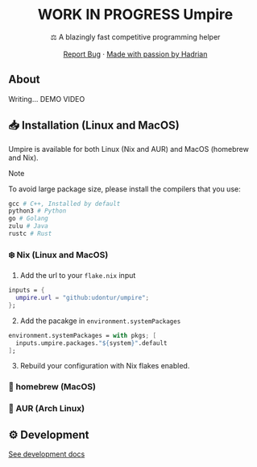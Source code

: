 <br />
<div align="center">
  <h1 align="center">WORK IN PROGRESS Umpire</h3>
  <p align="center">
    ⚖️ A blazingly fast competitive programming helper 
    <br />
    <br />
    <a href="https://github.com/udontur/judgel/issues/new">Report Bug</a>
    ·
    <a href="https://hadrianlau.com">Made with passion by Hadrian</a>
  </p>
</div>

## About
Writing...
DEMO VIDEO

## 📥 Installation (Linux and MacOS)
Umpire is available for both Linux (Nix and AUR) and MacOS (homebrew and Nix). 
> [!NOTE]
> To avoid large package size, please install the compilers that you use:
> ```nix
> gcc # C++, Installed by default
> python3 # Python
> go # Golang
> zulu # Java
> rustc # Rust
> ```
### ❄️ Nix (Linux and MacOS)
1. Add the url to your ```flake.nix``` input
```nix
inputs = {
  umpire.url = "github:udontur/umpire";
};
```
2. Add the pacakge in ```environment.systemPackages```
```nix
environment.systemPackages = with pkgs; [
  inputs.umpire.packages."${system}".default
];
```
3. Rebuild your configuration with Nix flakes enabled.
### 🍺 homebrew (MacOS)
### 🔵 AUR (Arch Linux)
<!-- ## Usage -->

## ⚙️ Development
[See development docs](docs/development.md)
